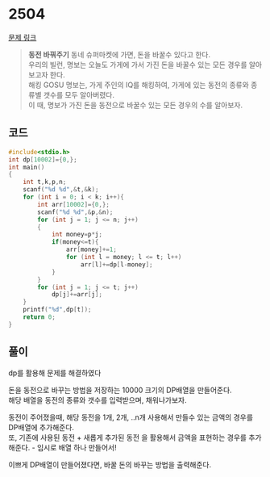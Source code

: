 # 2504

[문제 링크](https://www.acmicpc.net/problem/2504)

> __동전 바꿔주기__
> 동네 슈퍼마켓에 가면, 돈을 바꿀수 있다고 한다.  
> 우리의 빌런, 명보는 오늘도 가게에 가서 가진 돈을 바꿀수 있는 모든 경우를 알아보고자 한다.  
> 해킹 GOSU 명보는, 가게 주인의 IQ를 해킹하여, 가게에 있는 동전의 종류와 종류별 갯수를 모두 알아버렸다.  
> 이 때, 명보가 가진 돈을 동전으로 바꿀수 있는 모든 경우의 수를 알아보자.  

## 코드

```c
#include<stdio.h>
int dp[10002]={0,};
int main()
{
    int t,k,p,n;
    scanf("%d %d",&t,&k);
    for (int i = 0; i < k; i++){
        int arr[10002]={0,};
        scanf("%d %d",&p,&n);
        for (int j = 1; j <= n; j++)
        {
            int money=p*j;
            if(money<=t){
                arr[money]+=1;
                for (int l = money; l <= t; l++)
                    arr[l]+=dp[l-money];
            }
        }
        for (int j = 1; j <= t; j++)
            dp[j]+=arr[j];
    }
    printf("%d",dp[t]);
    return 0;
}
```

## 풀이

dp를 활용해 문제를 해결하였다

돈을 동전으로 바꾸는 방법을 저장하는 10000 크기의 DP배열을 만들어준다.  
해당 배열을 동전의 종류와 갯수를 입력받으며, 채워나가보자.  

동전이 주어졌을때, 해당 동전을 1개, 2개, ..n개 사용해서 만들수 있는 금액의 경우를 DP배열에 추가해준다.  
또, 기존에 사용된 동전 + 새롭게 추가된 동전 을 활용해서 금액을 표현하는 경우를 추가해준다. - 임시로 배열 하나 만들어서!  

이쁘게 DP배열이 만들어졌다면, 바꿀 돈의 바꾸는 방법을 출력해준다.  